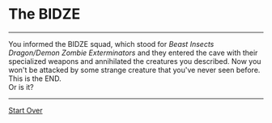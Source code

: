 # The BIDZE

---

You informed the BIDZE squad, which stood for _Beast Insects Dragon/Demon Zombie Exterminators_ and they entered the cave with their specialized weapons and annihilated the creatures you described. Now you won't be attacked by some strange creature that you've never seen before. This is the END.  
Or is it?

---
[Start Over](../Home.md)